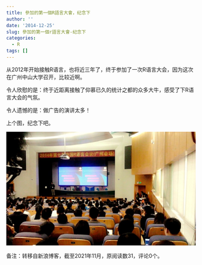 ```yaml
---
title: 參加的第一個R語言大會，纪念下
author: ''
date: '2014-12-25'
slug: 參加的第一個r語言大會-纪念下
categories:
  - R
tags: []
---
```


  从2012年开始接触R语言，也将近三年了，终于参加了一次R语言大会，因为这次在广州中山大学召开，比较近啊。
  
  令人欣慰的是：终于近距离接触了仰慕已久的统计之都的众多大牛，感受了下R语言大会的气氛。
  
   令人遗憾的是：做广告的演讲太多！
   
   上个图，纪念下吧。
   
   ![](images/2014-12-25-參加的第一個r語言大會-纪念下-1.jpg)
   
备注：转移自新浪博客，截至2021年11月，原阅读数31，评论0个。   
